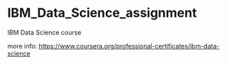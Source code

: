 # IBM_Data_Science_assignment
IBM Data Science course

more info:
https://www.coursera.org/professional-certificates/ibm-data-science
